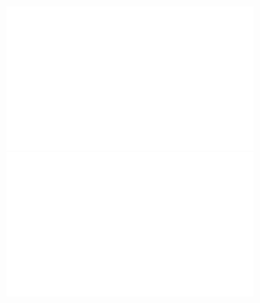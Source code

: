 ![](https://github.com/iplaylf2/github-stats/blob/master/generated/overview.svg)
![](https://github.com/iplaylf2/github-stats/blob/master/generated/languages.svg)
